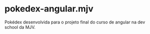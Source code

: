 # pokedex-angular.mjv
Pokédex desenvolvida para o projeto final do curso de angular na dev school da MJV.
